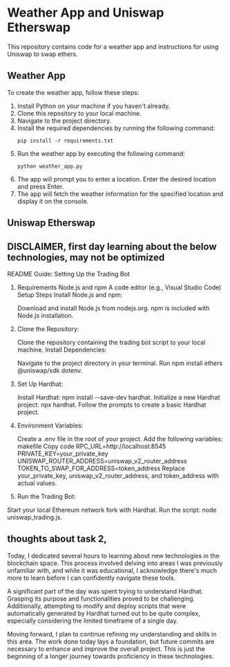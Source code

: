 # Weather App and Uniswap Etherswap

This repository contains code for a weather app and instructions for using Uniswap to swap ethers.

## Weather App

To create the weather app, follow these steps:

1. Install Python on your machine if you haven't already.
2. Clone this repository to your local machine.
3. Navigate to the project directory.
4. Install the required dependencies by running the following command:
    ```
    pip install -r requirements.txt
    ```
5. Run the weather app by executing the following command:
    ```
    python weather_app.py
    ```
6. The app will prompt you to enter a location. Enter the desired location and press Enter.
7. The app will fetch the weather information for the specified location and display it on the console.

## Uniswap Etherswap

## DISCLAIMER, first day learning about the below technologies, may not be optimized

README Guide: Setting Up the Trading Bot
1. Requirements
    Node.js and npm
    A code editor (e.g., Visual Studio Code)
    Setup Steps
    Install Node.js and npm:

    Download and install Node.js from nodejs.org.
    npm is included with Node.js installation.

2. Clone the Repository:

    Clone the repository containing the trading bot script to your local machine.
    Install Dependencies:

    Navigate to the project directory in your terminal.
    Run npm install ethers @uniswap/sdk dotenv.

3. Set Up Hardhat:

    Install Hardhat: npm install --save-dev hardhat.
    Initialize a new Hardhat project: npx hardhat.
    Follow the prompts to create a basic Hardhat project.

4. Environment Variables:

    Create a .env file in the root of your project.
    Add the following variables:
    makefile
    Copy code
    RPC_URL=http://localhost:8545
    PRIVATE_KEY=your_private_key
    UNISWAP_ROUTER_ADDRESS=uniswap_v2_router_address
    TOKEN_TO_SWAP_FOR_ADDRESS=token_address
    Replace your_private_key, uniswap_v2_router_address, and token_address with actual values.

5. Run the Trading Bot:

Start your local Ethereum network fork with Hardhat.
Run the script: node uniswap_trading.js.


## thoughts about task 2, 
Today, I dedicated several hours to learning about new technologies in the blockchain space. This process involved delving into areas I was previously unfamiliar with, and while it was educational, I acknowledge there's much more to learn before I can confidently navigate these tools.

A significant part of the day was spent trying to understand Hardhat. Grasping its purpose and functionalities proved to be challenging. Additionally, attempting to modify and deploy scripts that were automatically generated by Hardhat turned out to be quite complex, especially considering the limited timeframe of a single day.

Moving forward, I plan to continue refining my understanding and skills in this area. The work done today lays a foundation, but future commits are necessary to enhance and improve the overall project. This is just the beginning of a longer journey towards proficiency in these technologies.